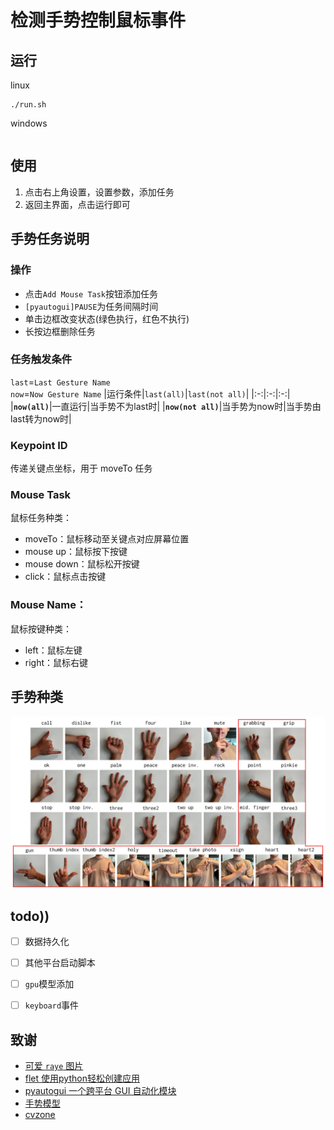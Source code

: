# 检测手势控制鼠标事件

## 运行
linux
```
./run.sh
```
windows
```
```
## 使用
1. 点击右上角设置，设置参数，添加任务
2. 返回主界面，点击运行即可
## 手势任务说明
### 操作
* 点击`Add Mouse Task`按钮添加任务
* `[pyautogui]PAUSE`为任务间隔时间
* 单击边框改变状态(绿色执行，红色不执行)
* 长按边框删除任务
### 任务触发条件
`last`=`Last Gesture Name`  
`now`=`Now Gesture Name`
|运行条件|`last(all)`|`last(not all)`|
|:-:|:-:|:-:|
|**`now(all)`**|一直运行|当手势不为last时|
|**`now(not all)`**|当手势为now时|当手势由last转为now时|

### Keypoint ID
传递关键点坐标，用于 moveTo 任务
### Mouse Task
鼠标任务种类：
* moveTo：鼠标移动至关键点对应屏幕位置
* mouse up：鼠标按下按键
* mouse down：鼠标松开按键
* click：鼠标点击按键
### Mouse Name：
鼠标按键种类：
* left：鼠标左键
* right：鼠标右键
## 手势种类
![gesture](./images/gestures.webp)


## todo))
- [ ] 数据持久化
- [ ] 其他平台启动脚本
- [ ] `gpu`模型添加
- [ ] `keyboard`事件


## 致谢
* [可爱 `raye` 图片](https://www.pixiv.net/artworks/67786450)
* [flet 使用python轻松创建应用](https://github.com/flet-dev/flet)
* [pyautogui 一个跨平台 GUI 自动化模块](https://github.com/asweigart/pyautogui)
* [手势模型](https://github.com/hukenovs/hagrid)
* [cvzone](https://github.com/cvzone/cvzone)
  